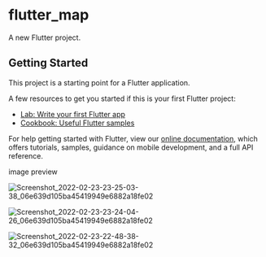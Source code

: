 # flutter_map

A new Flutter project.

## Getting Started

This project is a starting point for a Flutter application.

A few resources to get you started if this is your first Flutter project:

- [Lab: Write your first Flutter app](https://flutter.dev/docs/get-started/codelab)
- [Cookbook: Useful Flutter samples](https://flutter.dev/docs/cookbook)

For help getting started with Flutter, view our
[online documentation](https://flutter.dev/docs), which offers tutorials,
samples, guidance on mobile development, and a full API reference.

image preview

![Screenshot_2022-02-23-23-25-03-38_06e639d105ba45419949e6882a18fe02](https://user-images.githubusercontent.com/31959794/155376903-8c787c65-8765-42e3-ada1-0f31eacda952.jpg)


![Screenshot_2022-02-23-23-24-04-26_06e639d105ba45419949e6882a18fe02](https://user-images.githubusercontent.com/31959794/155376970-18622337-f24b-48b0-a2ab-a3ca965f5c07.jpg)


![Screenshot_2022-02-23-22-48-38-32_06e639d105ba45419949e6882a18fe02](https://user-images.githubusercontent.com/31959794/155376997-121acd44-d9f3-4988-891d-1b85d55c6969.jpg)
